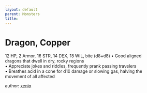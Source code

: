 ```yaml
---
layout: default
parent: Monsters 
title: 
--- 
```

# Dragon, Copper
12 HP, 2 Armor, 16 STR, 14 DEX, 18 WIL, bite (d8+d8)
• Good aligned dragons that dwell in dry, rocky regions  
• Appreciate jokes and riddles, frequently prank passing travelers  
• Breathes acid in a cone for d10 damage or slowing gas, halving the movement of all affected  




author: [xenio](https://xenioinabottle.blogspot.com/2021/02/classic-monsters-for-cairnito-part-1.html) 


